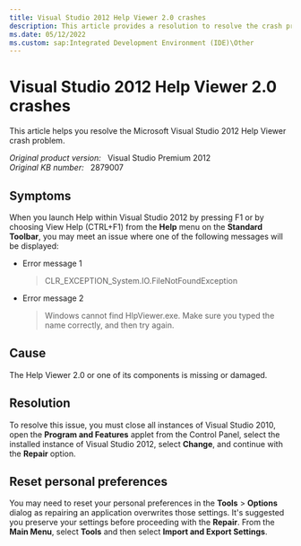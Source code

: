 ```yaml
---
title: Visual Studio 2012 Help Viewer 2.0 crashes
description: This article provides a resolution to resolve the crash problem when you launch Help Viewer 2.0 in Visual Studio 2012.
ms.date: 05/12/2022
ms.custom: sap:Integrated Development Environment (IDE)\Other
---
```


# Visual Studio 2012 Help Viewer 2.0 crashes

This article helps you resolve the Microsoft Visual Studio 2012 Help Viewer crash problem.

_Original product version:_ &nbsp; Visual Studio Premium 2012  
_Original KB number:_ &nbsp; 2879007

## Symptoms

When you launch Help within Visual Studio 2012 by pressing F1 or by choosing View Help (CTRL+F1) from the **Help** menu on the **Standard Toolbar**, you may meet an issue where one of the following messages will be displayed:

- Error message 1

    > CLR_EXCEPTION_System.IO.FileNotFoundException
- Error message 2

    > Windows cannot find HlpViewer.exe. Make sure you typed the name correctly, and then try again.

## Cause

The Help Viewer 2.0 or one of its components is missing or damaged.

## Resolution

To resolve this issue, you must close all instances of Visual Studio 2010, open the **Program and Features** applet from the Control Panel, select the installed instance of Visual Studio 2012, select **Change**, and continue with the **Repair** option.

## Reset personal preferences

You may need to reset your personal preferences in the **Tools** > **Options** dialog as repairing an application overwrites those settings. It's suggested you preserve your settings before proceeding with the **Repair**. From the **Main Menu**, select **Tools** and then select **Import and Export Settings**.
